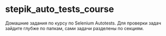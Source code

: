 # stepik_auto_tests_course
Домашние задания по курсу по Selenium Autotests. Для проверки задач зайдите глубже по папкам, сами задачи разделены по секциям.
